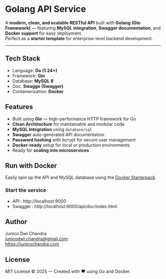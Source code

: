 # Golang API Service

A **modern, clean, and scalable RESTful API** built with **Golang (Gin Framework)** — featuring **MySQL integration**, **Swagger documentation**, and **Docker support** for easy deployment.  
Perfect as a **starter template** for enterprise-level backend development.

---

## Tech Stack
- Language: **Go (1.24+)**
- Framework: **Gin**
- Database: **MySQL 8**
- Doc: **Swaggo (Swagger)**
- Containerization: **Docker**

## Features
- Built using **Gin** — high-performance HTTP framework for Go  
- **Clean Architecture** for maintainable and modular code  
- **MySQL Integration** using `database/sql`  
- **Swagger** auto-generated API documentation  
- **Password hashing** with bcrypt for secure user management  
- **Docker-ready** setup for local or production environments  
- Ready for **scaling into microservices**

## Run with Docker

Easily spin up the API and MySQL database using the [Docker Starterpack](https://github.com/junicochandra/docker-starterpack).

### Start the service
- API : http://localhost:9000
- Swagger : http://localhost:9000/api/doc/index.html

## Author
Junico Dwi Chandra  
junicodwi.chandra@gmail.com  
https://junicochandra.com  

## License
MIT License © 2025 — Created with ❤️ using Go and Docker.